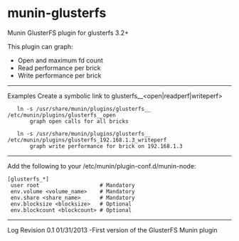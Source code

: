 munin-glusterfs
===============

Munin GlusterFS plugin for glusterfs 3.2+

This plugin can graph:
 - Open and maximum fd count
 - Read performance per brick
 - Write performance per brick

---------------------
Examples
Create a symbolic link to glusterfs_<brick>_<open|readperf|writeperf>

       ln -s /usr/share/munin/plugins/glusterfs__ /etc/munin/plugins/glusterfs__open
           graph open calls for all bricks
 
       ln -s /usr/share/munin/plugins/glusterfs__ /etc/munin/plugins/glusterfs_192.168.1.3_writeperf
           graph write performance for brick on 192.168.1.3
 
---------------------
 
Add the following to your /etc/munin/plugin-conf.d/munin-node:
 
    [glusterfs_*]
     user root                   # Mandatory
     env.volume <volume_name>    # Mandatory
     env.share <share_name>      # Mandatory
     env.blocksize <blocksize>   # Optional
     env.blockcount <blockcount> # Optional
 
---------------------

Log
 Revision 0.1  01/31/2013
 -First version of the GlusterFS Munin plugin
